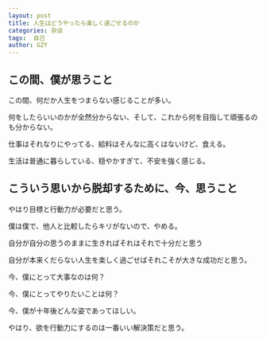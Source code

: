 ```yaml
---
layout: post
title: 人生はどうやったら楽しく過ごせるのか
categories: 杂谈
tags:  自己
author: GZY
---
```


## この間、僕が思うこと

この間、何だか人生をつまらない感じることが多い。

何をしたらいいのかが全然分からない、そして、これから何を目指して頑張るのも分からない。

仕事はそれなりにやってる、給料はそんなに高くはないけど、食える。

生活は普通に暮らしている、穏やかすぎて、不安を強く感じる。





## こういう思いから脱却するために、今、思うこと

やはり目標と行動力が必要だと思う。

僕は僕で、他人と比較したらキリがないので、やめる。

自分が自分の思うのままに生きればそれはそれで十分だと思う

自分が本来くだらない人生を楽しく過ごせばそれこそが大きな成功だと思う。

今、僕にとって大事なのは何？

今、僕にとってやりたいことは何？

今、僕が十年後どんな姿であってほしい。

やはり、欲を行動力にするのは一番いい解決策だと思う。

